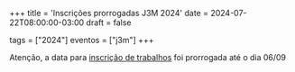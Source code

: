 +++
title = 'Inscrições prorrogadas J3M 2024'
date = 2024-07-22T08:00:00-03:00
draft = false

tags = ["2024"]
eventos = ["j3m"]
+++

Atenção, a data para [inscrição de trabalhos](https://forms.gle/rMwEZzCqnyYpZavE9) foi prorrogada até o dia 06/09